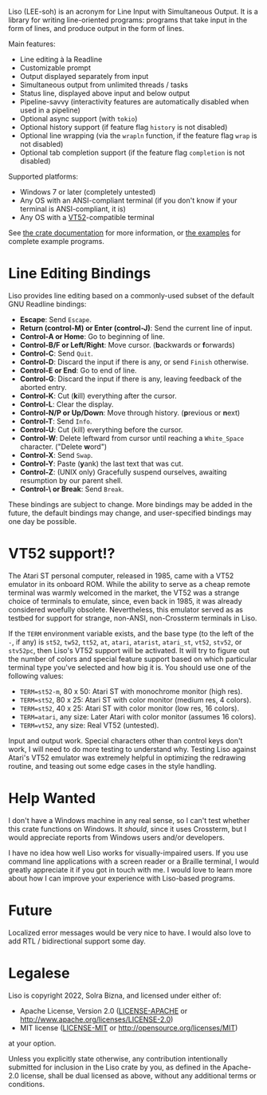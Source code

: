 Liso (LEE-soh) is an acronym for Line Input with Simultaneous Output. It is a library for writing line-oriented programs: programs that take input in the form of lines, and produce output in the form of lines.

Main features:

- Line editing à la Readline
- Customizable prompt
- Output displayed separately from input
- Simultaneous output from unlimited threads / tasks
- Status line, displayed above input and below output
- Pipeline-savvy (interactivity features are automatically disabled when used in a pipeline)
- Optional async support (with `tokio`)
- Optional history support (if feature flag `history` is not disabled)
- Optional line wrapping (via the `wrapln` function, if the feature flag `wrap` is not disabled)
- Optional tab completion support (if the feature flag `completion` is not disabled)

Supported platforms:

- Windows 7 or later (completely untested)
- Any OS with an ANSI-compliant terminal (if you don't know if your terminal is ANSI-compliant, it is)
- Any OS with a [VT52](#vt52-support)-compatible terminal

See [the crate documentation](https://docs.rs/liso/latest/liso/) for more information, or [the examples](https://github.com/SolraBizna/liso/tree/main/examples) for complete example programs.

# Line Editing Bindings

Liso provides line editing based on a commonly-used subset of the default GNU Readline bindings:

- **Escape**: Send `Escape`.
- **Return (control-M) or Enter (control-J)**: Send the current line of input.
- **Control-A or Home**: Go to beginning of line.
- **Control-B/F or Left/Right**: Move cursor. (**b**ackwards or **f**orwards)
- **Control-C**: Send `Quit`.
- **Control-D**: Discard the input if there is any, or send `Finish` otherwise.
- **Control-E or End**: Go to end of line.
- **Control-G**: Discard the input if there is any, leaving feedback of the aborted entry.
- **Control-K**: Cut (**k**ill) everything after the cursor.
- **Control-L**: Clear the display.
- **Control-N/P or Up/Down**: Move through history. (**p**revious or **n**ext)
- **Control-T**: Send `Info`.
- **Control-U**: Cut (kill) everything before the cursor.
- **Control-W**: Delete leftward from cursor until reaching a `White_Space` character. ("Delete **w**ord")
- **Control-X**: Send `Swap`.
- **Control-Y**: Paste (**y**ank) the last text that was cut.
- **Control-Z**: (UNIX only) Gracefully suspend ourselves, awaiting resumption by our parent shell.
- **Control-\\ or Break**: Send `Break`.

These bindings are subject to change. More bindings may be added in the future, the default bindings may change, and user-specified bindings may one day be possible.

# VT52 support!?

The Atari ST personal computer, released in 1985, came with a VT52 emulator in its onboard ROM. While the ability to serve as a cheap remote terminal was warmly welcomed in the market, the VT52 was a strange choice of terminals to emulate, since, even back in 1985, it was already considered woefully obsolete. Nevertheless, this emulator served as as testbed for support for strange, non-ANSI, non-Crossterm terminals in Liso.

If the `TERM` environment variable exists, and the base type (to the left of the `-`, if any) is `st52`, `tw52`, `tt52`, `at`, `atari`, `atarist`, `atari_st`, `vt52`, `stv52`, or `stv52pc`, then Liso's VT52 support will be activated. It will try to figure out the number of colors and special feature support based on which particular terminal type you've selected and how big it is. You should use one of the following values:

- `TERM=st52-m`, 80 x 50: Atari ST with monochrome monitor (high res).
- `TERM=st52`, 80 x 25: Atari ST with color monitor (medium res, 4 colors).
- `TERM=st52`, 40 x 25: Atari ST with color monitor (low res, 16 colors).
- `TERM=atari`, any size: Later Atari with color monitor (assumes 16 colors).
- `TERM=vt52`, any size: Real VT52 (untested).

Input and output work. Special characters other than control keys don't work, I will need to do more testing to understand why. Testing Liso against Atari's VT52 emulator was extremely helpful in optimizing the redrawing routine, and teasing out some edge cases in the style handling.

# Help Wanted

I don't have a Windows machine in any real sense, so I can't test whether this crate functions on Windows. It *should*, since it uses Crossterm, but I would appreciate reports from Windows users and/or developers.

I have no idea how well Liso works for visually-impaired users. If you use command line applications with a screen reader or a Braille terminal, I would greatly appreciate it if you got in touch with me. I would love to learn more about how I can improve your experience with Liso-based programs.

# Future

Localized error messages would be very nice to have. I would also love to add RTL / bidirectional support some day.

# Legalese

Liso is copyright 2022, Solra Bizna, and licensed under either of:

 * Apache License, Version 2.0
   ([LICENSE-APACHE](LICENSE-APACHE) or
   <http://www.apache.org/licenses/LICENSE-2.0>)
 * MIT license
   ([LICENSE-MIT](LICENSE-MIT) or <http://opensource.org/licenses/MIT>)

at your option.

Unless you explicitly state otherwise, any contribution intentionally
submitted for inclusion in the Liso crate by you, as defined
in the Apache-2.0 license, shall be dual licensed as above, without any
additional terms or conditions.
